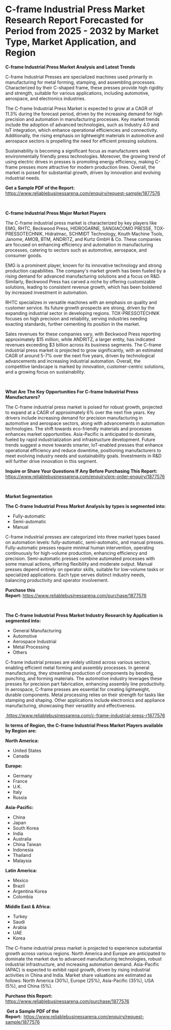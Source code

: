 <p><h1>C-frame Industrial Press Market Research Report Forecasted for Period from 2025 -  2032 by Market Type, Market Application, and Region</h1></p><p><strong>C-frame Industrial Press Market Analysis and Latest Trends</strong></p>
<p><p>C-frame Industrial Presses are specialized machines used primarily in manufacturing for metal forming, stamping, and assembling processes. Characterized by their C-shaped frame, these presses provide high rigidity and strength, suitable for various applications, including automotive, aerospace, and electronics industries. </p><p>The C-frame Industrial Press Market is expected to grow at a CAGR of 11.3% during the forecast period, driven by the increasing demand for high precision and automation in manufacturing processes. Key market trends include the adoption of advanced technologies, such as Industry 4.0 and IoT integration, which enhance operational efficiencies and connectivity. Additionally, the rising emphasis on lightweight materials in automotive and aerospace sectors is propelling the need for efficient pressing solutions. </p><p>Sustainability is becoming a significant focus as manufacturers seek environmentally friendly press technologies. Moreover, the growing trend of using electric drives in presses is promoting energy efficiency, making C-frame presses more attractive for modern production lines. Overall, the market is poised for substantial growth, driven by innovation and evolving industrial needs.</p></p>
<p><strong>Get a Sample PDF of the Report:&nbsp;</strong> <a href="https://www.reliablebusinessarena.com/enquiry/request-sample/1877576?utm_campaign=3569&utm_medium=2&utm_source=Github&utm_content=ia&utm_term=12042025&utm_id=c-frame-industrial-press">https://www.reliablebusinessarena.com/enquiry/request-sample/1877576</a></p>
<p>&nbsp;</p>
<p><strong>C-frame Industrial Press Major Market Players</strong></p>
<p><p>The C-frame industrial press market is characterized by key players like EMG, RHTC, Beckwood Press, HIDROGARNE, SANGIACOMO PRESSE, TOX-PRESSOTECHNIK, Hidralmac, SCHMIDT Technology, Knuth Machine Tools, Janome, AMOB, BTM, ANDRITZ, and Kurtz GmbH & Co. These companies are focused on enhancing efficiency and automation in manufacturing processes, catering to sectors such as automotive, aerospace, and consumer goods.</p><p>EMG is a prominent player, known for its innovative technology and strong production capabilities. The company's market growth has been fueled by a rising demand for advanced manufacturing solutions and a focus on R&D. Similarly, Beckwood Press has carved a niche by offering customizable solutions, leading to consistent revenue growth, which has been bolstered by increased investment in automation.</p><p>RHTC specializes in versatile machines with an emphasis on quality and customer service. Its future growth prospects are strong, driven by the expanding industrial sector in developing regions. TOX-PRESSOTECHNIK focuses on high precision and reliability, serving industries needing exacting standards, further cementing its position in the market.</p><p>Sales revenues for these companies vary, with Beckwood Press reporting approximately $15 million, while ANDRITZ, a larger entity, has indicated revenues exceeding $3 billion across its business segments. The C-frame industrial press market is projected to grow significantly, with an estimated CAGR of around 5-7% over the next five years, driven by technological advancements and increasing industrial automation. Overall, the competitive landscape is marked by innovation, customer-centric solutions, and a growing focus on sustainability.</p></p>
<p>&nbsp;</p>
<p><strong>What Are The Key Opportunities For C-frame Industrial Press Manufacturers?</strong></p>
<p><p>The C-frame industrial press market is poised for robust growth, projected to expand at a CAGR of approximately 6% over the next five years. Key drivers include increasing demand for precision manufacturing in automotive and aerospace sectors, along with advancements in automation technologies. The shift towards eco-friendly materials and processes enhances market opportunities. Asia-Pacific is anticipated to dominate, fueled by rapid industrialization and infrastructure development. Future trends suggest a move towards smarter, IoT-enabled presses that enhance operational efficiency and reduce downtime, positioning manufacturers to meet evolving industry needs and sustainability goals. Investments in R&D will further drive innovation in this segment.</p></p>
<p><strong>Inquire or Share Your Questions If Any Before Purchasing This Report:</strong> <a href="https://www.reliablebusinessarena.com/enquiry/pre-order-enquiry/1877576?utm_campaign=3569&utm_medium=2&utm_source=Github&utm_content=ia&utm_term=12042025&utm_id=c-frame-industrial-press">https://www.reliablebusinessarena.com/enquiry/pre-order-enquiry/1877576</a></p>
<p>&nbsp;</p>
<p><strong>Market Segmentation</strong></p>
<p><strong>The C-frame Industrial Press Market Analysis by types is segmented into:</strong></p>
<p><ul><li>Fully-automatic</li><li>Semi-automatic</li><li>Manual</li></ul></p>
<p><p>C-frame industrial presses are categorized into three market types based on automation levels: fully-automatic, semi-automatic, and manual presses. Fully-automatic presses require minimal human intervention, operating continuously for high-volume production, enhancing efficiency and precision. Semi-automatic presses combine automated processes with some manual actions, offering flexibility and moderate output. Manual presses depend entirely on operator skills, suitable for low-volume tasks or specialized applications. Each type serves distinct industry needs, balancing productivity and operator involvement.</p></p>
<p><strong>Purchase this Report:&nbsp;</strong><a href="https://www.reliablebusinessarena.com/purchase/1877576?utm_campaign=3569&utm_medium=2&utm_source=Github&utm_content=ia&utm_term=12042025&utm_id=c-frame-industrial-press">https://www.reliablebusinessarena.com/purchase/1877576</a></p>
<p>&nbsp;</p>
<p><strong>The C-frame Industrial Press Market Industry Research by Application is segmented into:</strong></p>
<p><ul><li>General Manufacturing</li><li>Automotive</li><li>Aerospace Industrial</li><li>Metal Processing</li><li>Others</li></ul></p>
<p><p>C-frame industrial presses are widely utilized across various sectors, enabling efficient metal forming and assembly processes. In general manufacturing, they streamline production of components by bending, punching, and forming materials. The automotive industry leverages these presses for precision part fabrication, enhancing assembly line productivity. In aerospace, C-frame presses are essential for creating lightweight, durable components. Metal processing relies on their strength for tasks like stamping and shaping. Other applications include electronics and appliance manufacturing, showcasing their versatility and effectiveness. </p></p>
<p><a href="https://www.reliablebusinessarena.com/c-frame-industrial-press-r1877576?utm_campaign=3569&utm_medium=2&utm_source=Github&utm_content=ia&utm_term=12042025&utm_id=c-frame-industrial-press">&nbsp;https://www.reliablebusinessarena.com/c-frame-industrial-press-r1877576</a></p>
<p><strong>In terms of Region, the C-frame Industrial Press Market Players available by Region are:</strong></p>
<p>
    <p> <strong> North America: </strong>
        <ul>
            <li>United States</li>
            <li>Canada</li>
        </ul>
        </p> 
    <p> <strong> Europe: </strong>
        <ul>
            <li>Germany</li>
            <li>France</li>
            <li>U.K.</li>
            <li>Italy</li>
            <li>Russia</li>
        </ul>
        </p> 
    <p> <strong> Asia-Pacific: </strong>
        <ul>
            <li>China</li>
            <li>Japan</li>
            <li>South Korea</li>
            <li>India</li>
            <li>Australia</li>
            <li>China Taiwan</li>
            <li>Indonesia</li>
            <li>Thailand</li>
            <li>Malaysia</li>
        </ul>
        </p> 
    <p> <strong> Latin America: </strong>
        <ul>
            <li>Mexico</li>
            <li>Brazil</li>
            <li>Argentina Korea</li>
            <li>Colombia</li>
        </ul>
        </p> 
    <p> <strong> Middle East & Africa: </strong>
        <ul>
            <li>Turkey</li>
            <li>Saudi</li>
            <li>Arabia</li>
            <li>UAE</li>
            <li>Korea</li>
        </ul>
    </p>
    </p>
<p><p>The C-frame industrial press market is projected to experience substantial growth across various regions. North America and Europe are anticipated to dominate the market due to advanced manufacturing technologies, robust industrial infrastructure, and increasing automation demand. Asia-Pacific (APAC) is expected to exhibit rapid growth, driven by rising industrial activities in China and India. Market share valuations are estimated as follows: North America (30%), Europe (25%), Asia-Pacific (35%), USA (5%), and China (5%).</p></p>
<p><strong>Purchase this Report: </strong><a href="https://www.reliablebusinessarena.com/purchase/1877576?utm_campaign=3569&utm_medium=2&utm_source=Github&utm_content=ia&utm_term=12042025&utm_id=c-frame-industrial-press">https://www.reliablebusinessarena.com/purchase/1877576</a></p>
<p>&nbsp;<strong>Get a Sample PDF of the Report:&nbsp;&nbsp;</strong><a href="https://www.reliablebusinessarena.com/enquiry/request-sample/1877576?utm_campaign=3569&utm_medium=2&utm_source=Github&utm_content=ia&utm_term=12042025&utm_id=c-frame-industrial-press">https://www.reliablebusinessarena.com/enquiry/request-sample/1877576</a></p>
<p><strong></strong></p>
<p><p></p><p></p><p></p></p>